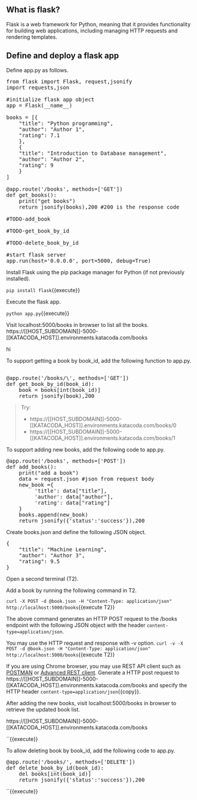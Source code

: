 <h2>What is flask?</h2>
Flask is a web framework for Python, meaning that it provides functionality for building web applications, including managing HTTP requests and rendering templates.

<h2>Define and deploy a flask app</h2>
Define app.py as follows.

<pre class="file" data-filename="app.py" data-target="replace">
from flask import Flask, request,jsonify
import requests,json

#initialize flask app object
app = Flask(__name__)

books = [{
    "title": "Python programming",
    "author": "Author 1",
    "rating": 7.1
    },
    {
    "title": "Introduction to Database management",
    "author": "Author 2",
    "rating": 9
    }
]

@app.route('/books', methods=['GET'])
def get_books():
    print("get books")
    return jsonify(books),200 #200 is the response code

#TODO-add_book

#TODO-get_book_by_id

#TODO-delete_book_by_id

#start flask server
app.run(host='0.0.0.0', port=5000, debug=True)
</pre>


Install Flask using the pip package manager for Python (if not previously installed).

`pip install flask`{{execute}}

Execute the flask app.

`python app.py`{{execute}}

Visit localhost:5000/books in browser to list all the books.
https://[[HOST_SUBDOMAIN]]-5000-[[KATACODA_HOST]].environments.katacoda.com/books 

hi

To support getting a book by book_id, add the following function to app.py.

<pre class="file" data-filename="app.py" data-target="insert" data-marker="#TODO-get_book_by_id">

@app.route('/books/\<book_id\>', methods=['GET'])
def get_book_by_id(book_id):
    book = books[int(book_id)]
    return jsonify(book),200 
</pre>

> Try:
> * https://[[HOST_SUBDOMAIN]]-5000-[[KATACODA_HOST]].environments.katacoda.com/books/0
> * https://[[HOST_SUBDOMAIN]]-5000-[[KATACODA_HOST]].environments.katacoda.com/books/1

To support adding new books, add the following code to app.py.

<pre class="file" data-filename="app.py" data-target="insert" data-marker="#TODO-add_book">
@app.route('/books', methods=['POST'])
def add_books():
    print("add a book")
    data = request.json #json from request body
    new_book ={
         'title': data["title"],
         'author': data["author"],
         'rating': data["rating"]
    }
    books.append(new_book)
    return jsonify({'status':'success'}),200 
</pre>

Create books.json and define the following JSON object.

<pre class="file" data-filename="book.json" data-target="replace">
{
    "title": "Machine Learning",
    "author": "Author 3",
    "rating": 9.5
}
</pre>

Open a second terminal (T2). 

Add a book by running the following command in T2.

`curl -X POST -d @book.json -H "Content-Type: application/json" http://localhost:5000/books`{{execute T2}}

The above command generates an HTTP POST request to the /books endpoint with the following JSON object with the header `content-type=application/json`.

You may use the HTTP request and response with -v option.
`curl -v -X POST -d @book.json -H "Content-Type: application/json" http://localhost:5000/books`{{execute T2}}



If you are using Chrome browser, you may use REST API client such as [POSTMAN](https://chrome.google.com/webstore/detail/postman/fhbjgbiflinjbdggehcddcbncdddomop/related?hl=en) or [Advanced REST client](https://chrome.google.com/webstore/detail/advanced-rest-client/hgmloofddffdnphfgcellkdfbfbjeloo).
Generate a HTTP post request to https://[[HOST_SUBDOMAIN]]-5000-[[KATACODA_HOST]].environments.katacoda.com/books and specify  the HTTP header ```content-type=application/json```{{copy}}.



After adding the new books, visit localhost:5000/books in browser to retrieve the updated book list.

https://[[HOST_SUBDOMAIN]]-5000-[[KATACODA_HOST]].environments.katacoda.com/books

``{{execute}}

To allow deleting book by book_id, add the following code to app.py.

<pre class="file" data-filename="app.py" data-target="insert" data-marker="#TODO-delete_book_by_id">
@app.route('/books/<book_id>', methods=['DELETE'])
def delete_book_by_id(book_id):
    del books[int(book_id)]
    return jsonify({'status':'success'}),200 
</pre>

``{{execute}}
